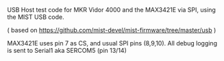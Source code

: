 USB Host test code for MKR Vidor 4000 and the MAX3421E via SPI, using the MIST USB code.

( based on https://github.com/mist-devel/mist-firmware/tree/master/usb )

MAX3421E uses pin 7 as CS, and usual SPI pins (8,9,10).
All debug logging is sent to Serial1 aka SERCOM5 (pin 13/14)
